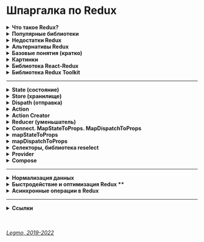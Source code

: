 <h1> Шпаргалка по Redux </h1>

[//]: # (Что такое Redux?)
<details><summary><b>Что такое Redux?</b></summary><p>

- Разработан в Facebook 2013
- Библиотека (а не фреймворк) для управления state. Реализует Flux-архитектуру.
- Её надо инсталлировать отдельно (не идёт в комплекте с React b т.д.)
- Позволяет создавать свой store и удобно работать с ним
- В частности, уменьшает связность - позволяет передавать данные не по цепочке props, а сразу в нужную компоненту


- **Ссылки**
  - [Хабр - Введение в Redux & React-redux](https://habr.com/ru/post/498860/)
  - [Изучаем Redux на примере создания мини-Redux](https://medium.com/devschacht/jakob-lind-learn-redux-by-coding-a-mini-redux-d1a58e830514)
  - [Создаем свой собственный Redux, часть 2: функция connect](https://medium.com/devschacht/jakob-lind-code-your-own-redux-part-2-the-connect-function-d941dc247c58)
  - [Build Yourself a Redux (en)](https://zapier.com/engineering/how-to-build-redux/)

<br></p>
</details>

[//]: # (Популярные библиотеки)
<details><summary><b>Популярные библиотеки</b></summary><p>

- Есть несколько библиотек, которые хорошо дополняют Redux:
-
- `React-Redux` — см. ниже.
- `Immutable.js` — немутабельные структуры данных для JavaScript! Используйте их для хранения состояния, чтобы быть уверенным, что оно не меняется там, где не должно, а также чтобы сохранить функциональную чистоту редьюсеров
- `redux-thunk` — используется когда нужно, чтобы действия (actions) имели какой-либо побочный эффект в дополнение к обновлению состояния приложения. Например, вызов REST API, или установка маршрутов (routes), или даже вызов других действий.
- `reselect` — используется для создания составных, лениво исполняемых отображений. Например для конкретного компонента вам может потребоваться:
  1. вставить только определенную часть глобального состояния, а не полностью
  2. вставить дополнительные производные данные, например "итого" или "результаты валидации данных", не сохраняя все это в состоянии

<br></p>
</details>

[//]: # (Недостатки Redux)
<details><summary><b>Недостатки  Redux</b></summary><p>

- **Высокая «связность»**
  - «Связность» (coupling) — взаимная зависимость модулей между собой. Сколько изменений надо внести в модули при изменении другого модуля. Чем ниже этот показатель — тем лучше.
  - Нарушение принципа "Low coupling, high cohesion" (Низкая связность, высокая сцепленность)
  - Управление состоянием, которое должно быть цельным внутри компонента, оказывается размазанным по множеству файлов и сущностей.
  - Связи, которые должны оставаться внутри, выходят наружу.
  - состояние всех компонент хранится в одном месте (глоальный стор), сложно перенести модуль в другой проект, надо тянуть за собой структуру Redux. 
  - Альтернативы
    - реализовать упарвление состоянием через хуки React (useReducer() и т.д.)
    - концепции «изолированных модулей», 
    - «слои»
- **Много «кода ради кода»** (boilerplate кода)
  - Даже небольшое изменение функционала может потребовать относительно большие изменения в коде, 
  - так еще и код этот однотипный и не несущий никакой полезной для данной конкретной задачи нагрузки. 
  - Инструменты, направленные на решение этой проблемы, существуют — Redux Toolkit
  - Но многословность остаётся даже в связке с Redux Toolkit,
    -
  - **Необходимость выбирать дополнительный слой**
    - redux-thunk, redux-saga, redux-observable...
- **Порог вхождения выше** 
  - если человек уже умеет работать с функциональными / классовыми компонентами и понимает что такое методы жизненного цикла и «состояния компонента» — ему не так сложно обучиться управлением state на хуках. А понимание Flux-архитекутры (например Redux) требует некоторых усилий.
- 
- **Альтернативные точки зрения**
  - Шаблоны и архитектуры не имеют плюсов и минусов сами по себе.
    Плюсы и минусы у них есть только в сравнении с другой архитектурой / шаблоном.
  - Redux - просто библиотека. Важно её корректно использовать.
  - Redux уменьшает количество шаблонного кода по сравнению со старым «шаблоном Flux»: http://redux.js.org/usage/reducing-boilerplate 
  - Люди используют Redux, потому что хотят, чтобы поток данных через их JS-код был согласованным, предсказуемым и понятным по сравнению со кастомными JS-скриптами, которые не соответствуют какой-либо общей общей архитектуре или шаблонам программирования. Если вам не нужны эти преимущества, возможно, вам лучше написать кастомный JS.
- 
- **Ещё**
  - Редакс не умеет идиоматически описывать события — когда у вас что-то произошло, и вам просто надо сайдэффекты. В терминах редакса это всегда превращается в монстров, когда пишут в стейт какие-нибудь пустые объекты (для change detection), и запускают рендер компонентов, когда он по факту не нужен (редакс не умеет просто сообщить в реакт о факте изменения стейта, это обязательно сопровождается рендером).
  - Из-за этого всего неаккуратная попытка создания в редаксе сайдэффектов на какие-нибудь частые события (scroll, мыша) может очень легко отожрать весь процессор и привести к тормозам на ровном месте. При этом весь код будет написан "по заветам" официальной документации. 
  - 
  - принципиально нет человеческого способа доставить обновление стейта в компонент реакта без рендера. Способ придумать можно, но будет несколько… нечеловечески. 
  - 
  - в компоненте есть ref на какой-то внутренний элемент, и надо с этим элементом что-то делать при некоторых изменениях редуксового стора, но без перерендера самого компонента?
  - 
  - У меня у самого есть вопросы к реализации вычислимых полей через селекторы, равно как и использование чистых функций в языке без даже намека на ссылочную прозрачность. Но конкретно для вашего примера сразу несколько вариантов приходит в голову
    - Просто импортировать стор в компонент вручную и вручную привязаться к стору через subscribe внутри компонента, один раз при создании компонента.
    - Написать свою обертку вокруг useSelector, которая будет принимать на вход селектор и колбек, который нужно дернуть при изменении результата селектора. Внутри обертки дергаем useSelector со вторым параметром (prev, next) => {if(prev !== next) {setTimeout(()=>callback(next))};return true}
    - Тупо мутировать стейт, но тогда не понятно как передавать информацию об изменении, и почему просто не использовать отдельный синглтон
    - 
    - Первые два способа может и не совсем стандартные, но вроде должны работать.
- 
- **Ссылки**
  - [Хабр - За что я не люблю Redux (2021)](https://habr.com/ru/post/563634/)
  - [Оф. документация - Reducing Boilerplate](https://redux.js.org/usage/reducing-boilerplate)
  - [Medium - Прощай, Redux (2018)](https://medium.com/devschacht/jack-scott-goodbye-redux-4f11cc3c6af5)

<br></p>
</details>

[//]: # (Альтернативы Redux)
<details ><summary><b>Альтернативы Redux</b></summary><p>

  - Хуки, в частности: useState, useReducer, useContext, пользовательские хуки. Ну и ContexAPI
  - [MobX](https://medium.com/@fabledva/%D0%BF%D0%B5%D1%80%D0%B5%D0%B2%D0%BE%D0%B4-%D0%B4%D0%BE%D0%BA%D1%83%D0%BC%D0%B5%D0%BD%D1%82%D0%B0%D1%86%D0%B8%D0%B8-%D0%BF%D0%BE-mobx-js-%D1%87%D0%B0%D1%81%D1%82%D1%8C-%D0%BF%D0%B5%D1%80%D0%B2%D0%B0%D1%8F-8c2481fd3505)
  - [React Query](https://my-js.org/docs/guide/react-query/) - библиотека для получения, кеширования, синхронизации и обновления состояния React-приложениях, хранящегося на сервере
  - SWR — альтернатива React Query
  - [Recoil](https://reactdev.ru/libs/recoil/) — новая библиотека для управления состоянием от Facebook
  - Overmind

<br></p>
</details>

[//]: # (Базовые понятия кратко)
<details><summary><b>Базовые понятия (кратко)</b></summary><p>

- `Store` (хранилище) — объект, содержит объект `state` и методы для работы с ним.
  - `State` (состояние) — объект хранящий актуальное состояние системы.
  - Методы = как его менять, как получить актуальное состояние хранилища (`getstate`), как подписаться на изменения (`subscriber`)... Их может быть много.
- `Dispatch` (отправка) — один из методов `store`. Объединяет все методы для правки `state`.
  - Хотим произвести любые изменения в `state` - вызываем метод `dispatch`
- `Actions` — объекты которые мы из UI (React) передаем в метод `dispatch()`.
  - Единственный способ внесения правок в `state` — вызывать `dispatch`, внутри которого некий `action`
- `Type` и `Payload` — параметры объекта `action`
  - `type` — строка, имя метода который будет менять `state`. По нему Redux понимает — что именно мы хотим сделать с `state`
  - `payload` — данные, которые нужны для изменений `state`.  Их может и не быть — например просто поменяли состояние системы на "Жду данных с сервера".
- `ActionCreators()` — функции, создают объект `Action`. Принимают данные-payload нужные для правки `state`, и возвращают объект `action` (с нужным type и payload).
  - Передавать `action` напрямую в `dispatch()` — плохой тон, код грязный и можно ошибиться.  `ActionCreators()`
  - Мы диспатчим не `ActionCreator` - диспатчится его вызов. Т.е. запустится функция `dispatch()`, выполнит `ActionCreator`, и уже потом выполнится  `dispatch()` с переданными в него результатами работы  `ActionCreator`  (т.е. с переданным объектом  `Action`)
- `Reducers()` — функции внутри `dispatch()`. Отвечают за правку опр. части `state`.  Принимают `action` и `state`, возвращают новый `state`
  - Принимают все `actions` входящие в `dispatch()`, и какой-то отдельный кусок `state` (например, отвечает за отдельную страницу).
  - Внутри стоит конструкция switch...case. Если `type` объекта `action` описан в этом switch - применяются изменения. Иначе - просто игнорируются
  - Нужны чтоб упростить работу со `state` — проще работать с каким-то небольшим объектом (например, описывающим состояние отдельной страницы). Для этого большой `state` дробят на части при помощи `reducers()`
  - Внутри `reducer` — набор методов для изменения данной части `state`.
  - `Reducer'у`  делегировано преобразование веток `state`. Та самая "простынь" с кучей `switch`/`case`. Туда же пихают `actionCreator`.
- 
- `Thunk()` — функция, делает какой-то асинхронный код и умеет  `dispatch(actions)` . Нужна для асинхронных запросов.
  - Вызывается из UI (React), как обычный `dispatch()`
  - Внутри себя выполняет асинхронный код и диспатчит обычные  `actions` .
  - React Thunk — отдельная библиотека, уже включена в Redux Toolkit. Добавляется в Redux и позволяет использовать асинхронный код внутри `dispatch()`.
  - В программировании `thunk` — это подпрограмма, используемая для ввода вычисления в другую подпрограмму. В основном используются для задержки вычисления до тех пор, пока не потребуется его результат, или для вставки операций в начале или конце другой подпрограммы.
  - Термин `thunk` возник как причудливая форма глагола _думать_ (разговорная форма прошедшего времени think.). Это относится к первоначальному использованию thunks в компиляторах ALGOL 60, что требовало специального анализа (размышления), чтобы определить, какой тип подпрограммы генерировать.
  - [Hexlet - Асинхронные запросы (Thunk). React: Redux Toolkit](https://ru.hexlet.io/courses/js-redux-toolkit/lessons/async-thunks/theory_unit)
- `ThunkCreator()` — функция-обёртка `thunk()`. Нужна чтоб передать в `thunk()` данные-payload для правки `state` .
  - `Thunk` берёт данные из замыкания, образуемого `ThunkCreator()`. https://youtu.be/eWdnjfRu9Io?t=1087
  - Как и с  `ActionCreator`, мы диспатчим не `ThunkCreator` - диспатчится его вызов. Т.е. запустится функция `dispatch()`, выполнит `ThunkCreator`, и уже потом выполнится  `dispatch()` с переданными в него результатами работы  `ThunkCreator`  (т.е. с переданным `Thunk` который через замыкание получил нужные данные)
- `Saga()` — альтернатива `thunk`. Тоже библиотека. Сложнее, более продвинутая
  - https://habr.com/ru/post/351168/
  - Redux-saga — библиотека. Нацеленная делать сайд-эффекты проще и лучше путем работы с сагами.
  - Саги — дизайн паттерн проектирования. Пришел из мира распределенных транзакций, где сага управляет процессами, которые необходимо выполнять транзакционным способом, сохраняя состояние выполнения и компенсируя неудачные процессы. 
  - Узнать больше
    - [Кузебюрдин (IT-Kamasutra) про Саги](https://youtu.be/EDCPrF8sXGA?t=526)
    - посмотреть [Применения паттерна Сага](https://www.youtube.com/watch?v=xDuwrtwYHu8) от Caitie McCaffrey,
    - [статья](http://citeseerx.ist.psu.edu/viewdoc/download?doi=10.1.1.93.7258&rep=rep1&type=pdf), которая первая описывает саги в отношении распределенных систем (если вы амбициозны)
  - Альтернативы redux-saga. Две самых популярных:
    - [redux-observable](https://github.com/redux-observable/redux-observable) (базируется на [RxJS](https://github.com/ReactiveX/rxjs))
    - [redux-logic](https://github.com/jeffbski/redux-logic) (базируется на RxJS наблюдателях, но даёт свободу писать логику в [других стилях](https://github.com/jeffbski/redux-logic#tldr)).
- `Middleware()` — функция-обёртка `dispatch()`. Нужна чтоб выполнить асинхронный код между отправкой из UI
  и `dispatch()`
  - В `store` приходит что-то (`action` или `thunk`). Это что-то не сразу попадает в `store`, а вначале обрабатывает
    функцией-обёрткой вокруг `Dispatch` — `Middleware`. Если это `Action` - `Middlewear` сразу пропустит его в `store`.
    Но, если это `thunk` — `middlewear` вначале выполнит его, дождётся ответа (если код был асинхронный), получит ответ
    и снова проверит — пришёл `action`, или ещё одни `thunk` (так тоже бывает). И так пока не придёт `action`.
  - Зачем это? Проблема в том, что `store` умеет работать только с `actions` (объектами). Если в него попадёт `thunk` (
    функция, да ещё с асинхронными методами) — он ничего сделать не сможет. Поэтому, надо всю эту асинхронную логику
    где-то выполнить — между отправкой из UI и приходом в метод `store`. Для этого и сделали обёртку вокруг `store`.
  - Выполнять асинхронные запросы внутри `reducer` нельзя потому что
    - `reducer` должен быть чистой функцией
    - `reducer` должен отдавать новый `state` мгновенно, т.е. никаких ожиданий завершения асинхронного запроса
  - Redux предоставляет нам такую штуку как middleware, которая стоит между диспатчом экшена и редюсером.
  - Существует две самые популярные middleware библиотеки для асинхронных экшенов в Redux, это — Redux Thunk и Redux
    Saga..
  - Middleware компонуемы — несколько мидлваров можно объединить вместе, где каждый мидлвар не должен знать, что происходит до или после него в цепочке.
  - [Подробнее](https://rajdee.gitbooks.io/redux-in-russian/content/docs/api/applyMiddleware.html)
- `Selectors`, библиотека Reselect
- 
- **Итого**
  - `state` — объект хранящий актуальное состояние
  - `store` — объект-хранилище всего что связано с состоянием
  - `subscriber` — метод для подписки на изменения в стэйте
  - `dispatch` — метод, для изменения стэйта. Все манипуляции со стэйтом делаем через dispatch
  - `action`  — объект, который мы снаружи отправляем в метод dispatch. Содержит тип (какое изменение произвести) и, если  надо, данные
  - `reducer` — функция, которая получает отдельный кусок стэйта и action. Если нужно - применяет этот экшен к стейту и
    возвращает обновлённый кусок стэйта (потом из кусков собирается новый стэйт)

<br></p>
</details>

[//]: # (Картинки)
<details><summary><b>Картинки</b></summary><p>

<img src="/Assets/Img/architecture-redux-1.jpg" title="Схема 1" alt="Схема 1" />

<br></p>
</details>

[//]: # (Библиотека React-Redux)
<details><summary><b>Библиотека React-Redux</b></summary><p>

  - Отдельная библиотека, выступает как прослойка между React и Redux.
  - Позволяет работать с Redux не заморачиваясь кучей сложностей.
  - Инкапсулирует часть вещей, прячет от нас всякие детали связанные с контекстом, store, dispatch, subscribe...
  - Обладает очень простым интерфейсом.
  - 
  - Самое интересное:
    - `<Provider store>` — можно создать обёртку для React-приложения и делать состояние Redux доступным для всех компонентов-контейнеров в его иерархии.
    - `connect([mapStateToProps], [mapDispatchToProps], [mergeProps], [options])` — позволяет создавать компоненты высшего порядка. Это нужно для создания компонентов-контейнеров на основе базовых компонентов React.

  - **Ссылки**
    - [Оф. документация React-redux (en)](https://react-redux.js.org/)
    - [Оф. документация React - State и жизненный цикл](https://ru.reactjs.org/docs/state-and-lifecycle.html)
    - [Redux и Thunk вместе с React. Руководство для чайников.](https://tuhub.ru/posts/redux-i-thunk-vmeste-react-rukovodstvo-dlya-chajnikov)

<br></p>
</details>

[//]: # (Библиотека Redux Toolkit)
<details><summary><b>Библиотека Redux Toolkit</b></summary><p>

- Библиотека от разработчиков Redux.
- Релиз — 2019.
- Аналог «Create React App» для React — можно работать и без неё, но с ней намного удобнее. До релиза библиотека называлась «redux-starter-kit»<br>

- Зачем:
  - помогает быстро начать использовать Redux;
  - упрощает работу с типичными задачами и кодом Redux;
  - позволяет использовать лучшие практики Redux по умолчанию;
  - предлагает решения, которые уменьшают недоверие к бойлерплейтам.

- Наиболее значимые функции:
  - `configureStore` — функция, предназначенная упростить процесс создания и настройки хранилища (`store`);
    - Автоматически добавляет `redux-thunk` в store 
    - Расширение `Redux DevTools` уже включено
  - `createSlice` — объединяет в себе функционал createAction и createReducer;
    - теперь написание логики Redux сводится к конфигурации. Дайте ему имя, initialState и логику ваших редьюсеров, и Redux Toolkit уже предоставит вам:
      - автоматически генерирует action creators & action types.
      - кажется, заменяет константы
      - Эти редукторы передаются в createReducer()который обеспечивает неизменную логику для обновления состояния.
  - `createReducer` — функция, помогающая лаконично и понятно описать и создать редьюсер;
    - заменяет `switch...case` ?
  - `createAction` — возвращает функцию создателя действия для заданной строки типа действия;
    - возвращает action creator, которого можно экспортировать, а затем диспатчить 
    - Когда вы вызываете action creator с аргументами, он автоматически становится объектом action.payload .
    - Строка, которую вы передаете в createAction, становится типом действия, которое вы затем можете использовать в своем редюсере. 
  - `createAsyncThunk` — похоже на createAction, но для случая отправки асинхронных действий
    - возвращает thunk action creator
    - Первый параметр — это тип действия Redux, но в этом случае строка не генерирует никаких функций редуктора автоматически, поскольку не знает деталей вашей реализации.
    - Второй параметр — это обратный вызов, в котором вы реализуете асинхронное поведение (например, выполнение вызовов ajax) и должны возвращать promise.
  - `createSelector` — функция из библиотеки Reselect, переэкспортированная для простоты использования.
  - `createEntityAdapter` — нормализовать объекты данных
    - создает удобную структуру для каждой коллекции. Очень похоже на то, что предоставляет библиотека normalizr
    - Предоставляет множество функций CRUD для обновления вашей коллекции в ваших редьюсерах.
    - Содержит функцию getSelectors() , которая предоставляет набор очень полезных селекторов (selectIds, selectEntities, selectAll, selectTotal, selectById), которые вы можете экспортировать.

- **Ссылки**
  - [Оф. документация React-redux (en)](https://redux-toolkit.js.org/)
  - [Оф. документация React-redux (ru)](https://rajdee.gitbook.io/redux-toolkit-in-russian/soderzhanie/quick-start)
  - [Habr - Redux Toolkit как средство эффективной Redux-разработки](https://habr.com/ru/company/inobitec/blog/481288/)
  - [Medium - Reduce boilerplate with Redux Toolkit](https://medium.com/strands-tech-corner/reduce-boilerplate-with-redux-toolkit-d56047455d63)

<br></p>
</details>

---

[//]: # (State)
<details><summary><b>State (состояние)</b></summary><p>

[//]: # (Общее)
- <details><summary><b>Общее</b></summary><p>

  - Специальный js-объект <внутри компонента>. Хранит данные, которые могут изменятся с течением времени.
  - Это инструмент, позволяющий обновлять пользовательский интерфейс, основываясь на событиях.
  - Задачи компоненты - отрисовывать какие-то данные. Эти данные всегда называются state (состояние приложения).
  - Узнать состояние компонента можно с помощью конструкции this.state.
  - Изменить состояние можно с помощью this.setState(), если передадим этой функции объект, представляющий новое состояние.

  <br></p>
  </details>

[//]: # (State-managment — управление данными)
- <details><summary><b>State-management — управление данными</b></summary><p>

  - Задумывая архитектуру нового приложения, первым делом всегда думать - как я собираюсь организовать state-managment (управление данными)?
  - Чаще всего выбор зависит от того, в чём больше опыта.
  - State (Business Logic Layer) важнее чем UI.
  - Какие есть подходы к state-management?
    - local state of class component - локальный state классовых компонент. Используется не всегда. Для простых, небольших задач, маленьких проектов.
    - Redux (одна из реализаций FLUX) - функциональное программирование
    - MobX - ООП
    - и ещё много других

  <br></p>
  </details>

[//]: # (Не изменяйте state напрямую)
- <details><summary><b>Не изменяйте state напрямую</b></summary><p>

  - // Неправильно
  - `this.state.comment = 'Привет';`
  - 
  - Вместо этого используйте setState():
  - // Правильно
  - `this.setState({comment: 'Привет'});`
  -
  - Конструктор — это единственное место, где вы можете присвоить значение this.state напрямую.


  <br></p>
  </details>

[//]: # (Обновления state могут быть асинхронными)
- <details><summary><b>Обновления state могут быть асинхронными</b></summary><p>

  - React может сгруппировать несколько вызовов setState() в одно обновление для улучшения производительности.
  - Поскольку this.props и this.state могут обновляться асинхронно, вы не должны полагаться на их текущее значение для вычисления следующего состояния.
  - Например, следующий код может не обновить счётчик:

  - // Неправильно
  - ```js
      this.setState({
        counter: this.state.counter + this.props.increment,
      });
    ```

  - Правильно будет использовать второй вариант вызова setState(), который принимает функцию, а не объект. Эта функция получит предыдущее состояние в качестве первого аргумента и значения пропсов непосредственно во время обновления в качестве второго аргумента:

  - // Правильно
  - ```js
    this.setState((state, props) => ({
      counter: state.counter + props.increment
    }));
    ```

  <br></p>
  </details>

[//]: # (Однонаправленный поток данных)
- <details><summary><b>Однонаправленный поток данных</b></summary><p>

  - В иерархии компонентов, ни родительский, ни дочерние компоненты не знают, задано ли состояние другого компонента.
  - Также не важно, как был создан определённый компонент — с помощью функции или класса.
  - Состояние часто называют «локальным», «внутренним» или инкапсулированным. Оно доступно только для самого компонента и скрыто от других.
  -
  - Компонент может передать своё состояние вниз по дереву в виде пропсов дочерних компонентов:
  - `<h2>Сейчас {this.state.date.toLocaleTimeString()}.</h2>`
  - 
  - Своё состояние можно передать и другому пользовательскому компоненту:
  - `<FormattedDate date={this.state.date} />`
  - 
  - Компонент FormattedDate получает date через пропсы, но он не знает, откуда они взялись изначально — из состояния Clock, пропсов Clock или просто JavaScript-выражения:
  - ```js
      function FormattedDate(props) {
        return <h2>Сейчас {props.date.toLocaleTimeString()}.</h2>;
      }
    ```
  -
  - Этот процесс называется «нисходящим» («top-down») или «однонаправленным» («unidirectional») потоком данных. Состояние всегда принадлежит определённому компоненту, а любые производные этого состояния могут влиять только на компоненты, находящиеся «ниже» в дереве компонентов.
  - Если представить иерархию компонентов как водопад пропсов, то состояние каждого компонента похоже на дополнительный источник, который сливается с водопадом в произвольной точке, но также течёт вниз.

  <br></p>
  </details>

[//]: # (Ссылки)
- <details><summary><b>Ссылки</b></summary><p>

  - https://ru.reactjs.org/docs/state-and-lifecycle.html
  
  <br></p>
  </details>

<br></p>
</details>

[//]: # (Store)
<details><summary><b>Store (хранилище)</b></summary> 

  - ООП-объект, который управляет state (объект хранящий состояние приложения)
  - Там лежит:
    - сам state
    - методы для работы с ним
  - Создаётся при помощи метода(?) createStore(reducers)

<br></p>
</details>

[//]: # (Dispath)
<details><summary><b>Dispath (отправка)</b></summary><p> 

  - англ. "отправка"
  - Метод объекта store, который предназначен для вызова всех методов, изменяющих store
  - Т.е. вместо того чтобы прокидывать кучу разных методов, мы отдаём один единственный - disptach.
  - В него передаём объект action, у которого указан type и есть нужные данные. Dispatch, на основе этого type и данных, вносит правки в store (прежде всего - в state)
  - Метод объекта store, через который вызываем все другие методы объекта Store (что изменить state, т.е. состояние приложения)
  - Мы вводим в наш объект store один единственный метод, через который будем вызывать все другие методы объекта.
  - Он принимает некий объект action. Выглядит так: dispath(action).
  - У action обязательно должно быть текстовое свойство type='' - в нём передаётся название требуемого действия (т.е. метода).
  - Эти текстовые названия всегда пишутся заглавными.
  - State всегда меняется через dispath(action)
  -
  - **Ссылки**
    - [IT-Kamasutra — 38. Dispatch и action](https://youtu.be/AyCBG4LcUSA?t=141)

<br></p>
</details>

[//]: # (Action)
<details><summary><b>Action</b></summary><p> 

  - Объект, который через метод dispath передаётся в наш объект store, и там производит некие действия с данными (state)
  - У action есть как минимум одно свойство, `type`.
  - По `type` `dispath` определяет, какие именно действия надо произвести со state (какую ветку действий выбрать)
  -
  - Вопрос: Если в компоненте один коллбэк вызывает последовательно несколько actions один за другим - они выполнятся в том же порядке?
  - Ответ: «да». Redux store не возьмёт в работу второй action, пока не выполнится первый. Иначе бы Redux не мог нормально управлять state.

<br></p>
</details>

[//]: # (Action Creator)
<details><summary><b>Action Creator</b></summary><p> 

  - Вспомогательная функция, которая создаёт нужный объект-action. 
  - Функции, которые возвращают объект action. То, что передаётся в mapDispatchToProps
  - В компоненте хотим вызвать dispatch с каким-то экшеном, чтоб изменить стэйт. Для этого заранее создали в редьюсере экшен-криэйтор для данного экшена. Этот экшен-криэйтор импортировали в компоненту. В компонененте вызвали dispatch(экшен_криэйтор(payload)). 
  - Зачем надо? Сложно сказать. По идее. у action может быть сложная структура объекта. Чтоб каждый раз её заново не писать - сделали такую штуку.
  - Содержит action - type и список данных, которые может получать.
  - Пример:
    - ```js
        export const updateTaskStatus = (status, id) => ({
          type: UPDATE_TASK_STATUS,
          newStatus: status,
          taskId: id,
        });
      ```
<br></p>
</details>

[//]: # (Reducer)
<details><summary><b>Reducer (уменьшатель)</b></summary><p>

  - Чистая функция, принимает state и action. Та самая простынь, где много switch
  - Применяет action к этому state (если нужно) и возвращает новый state (если не изменился - тот же).
  - Позволяет разделить метод dispath на отдельные куски, чтоб с ним было удобнее работать.
  - Обычно каждый reducer отвечает за какую-то ветку state - например этот работает с одной страницей, а тот с другой; или один работает с цитатами, а другой с пользователями. 
  - Reducers - это отдельные функции, а не методы объекта store. Они лежат отдельно от store. Поэтому store (и его метод dispatch) не в курсе, какой action какому reducer нужен - мы отправляем любой входящий action всем имеющимся reducers. Для работы reducer ему кроме action нужен ещё и state. Но, мы не отправляем весь state целиком каждому reducer - нет, каждому мы отправляем только ту ветку, с которой он работает. 
  - Reducer - только преобразователь. Он не вызывает subscriber и другие callbacks. 
  - Если тип action неизвестен - выдаём изначальный state
  - ```js
      const task_tables_reducer = (state = initialState, action) => {
        switch (action.type) {
          case IS_PAGINATION: {
            return {...state};
          }
          default:
            return state;
        }
      }
    ```  
  - Смотри также в разделе «[React — Компоненты. Компоненты = чистые функции](React.md)»

<br></p>
</details>

[//]: # (Connect, mapStateToProps, mapDispatchToProps)
<details><summary><b>Connect. MapStateToProps. MapDispatchToProps</b></summary><p>

[//]: # (Общее)
- <details><summary><b>Общее</b></summary><p>

  - API-функция предоставляемая пакетом react-redux.
  - Позволяет создавать контейнерные компоненты
  - Пробрасывает в презентационную компоненту данные из store, в виде props. Благодаря mapStateToProps
  - Подписывает презентационную компоненту на все изменения state, которые мы объявили в mapStateToProps
  - Позволяет контейнерной компоненте изменять store, благодаря mapDispatchToProps
  - Connect автоматически делает подключенные компоненты «чистыми», то есть они будут повторно рендериться только при изменении их props — тоесть, когда изменяется их срез состояния Redux. Это предотвращает ненужный ре-рендер и ускоряет работу приложения.
  - Connect() используется для создания компонентов-контейнеров, которые подключены к хранилищу Redux. Хранилище, к которому осуществляется подключение, получают от самого верхнего предка компонента с использованием механизма контекста React.
  - Если вам, в React-компоненте, нужно получать данные из хранилища, или требуется диспетчеризовать действия, или нужно делать и то и другое, вы можете преобразовать обычный компонент в компонент-контейнер, обернув его в компонент высшего порядка, возвращаемый функцией connect() из react-redux.
  - Вы можете создать компонент-контейнер самостоятельно и вручную подписать компонент на хранилище Redux, используя команду store.subscribe(). Однако использование функции connect() означает применение некоторых улучшений и оптимизаций производительности, которые, вы, возможно, не сможете задействовать при использовании других механизмов.
  - Функция connect(), кроме того, даёт разработчику дополнительную гибкость, позволяя настраивать компоненты-контейнеры на получение динамических свойств, основываясь на свойствах, первоначально им переданных. Это оказывается очень кстати для получения выборок из состояния, основываясь на свойствах, или для привязки генераторов действий к конкретной переменной из свойств.
  - Если ваше React-приложение использует несколько хранилищ Redux, то connect() позволяет легко указывать конкретное хранилище, к которому должен быть подключён компонент-контейнер.
  - Прежде чем преобразовывать обычный компонент React в компонент-контейнер с использованием connect(), нужно создать хранилище Redux, к которому будет подключён этот компонент.
  - Функция connect(), предоставляемая пакетом react-redux, может принимать до четырёх аргументов, каждый из которых является необязательным. После вызова функции connect() возвращается компонент высшего порядка, который можно использовать для оборачивания любого компонента React.
  -
  - ```js
      connect([mapStateToProps], [mapDispatchToProps], [mergeProps], [options]) 
    ```

  <br></p>
  </details>

[//]: # (Connect)
- <details><summary><b>Connect</b></summary><p>

  - `connect([mapStateToProps], [mapDispatchToProps], [mergeProps], [options])`
  - `connect()`— это API React-Redux. используется для создания компонентов-контейнеров, которые подключены к хранилищу Redux.
  - Если вам, в React-компоненте, нужно получать данные из хранилища, или требуется диспетчеризовать действия, или нужно делать и то и другое, вы можете преобразовать обычный компонент в компонент-контейнер, обернув его в компонент высшего порядка, возвращаемый функцией connect() из react-redux.
  - Если ваше React-приложение использует несколько хранилищ Redux, то connect() позволяет легко указывать конкретное хранилище, к которому должен быть подключён компонент-контейнер.

  - **Ссылки**
    - [Habr - Использование функции connect() из пакета react-redux](https://habr.com/ru/company/ruvds/blog/423157/)

  <br></p>
  </details>

[//]: # (mergeProps)
- <details><summary><b>mergeProps</b></summary><p>

  - Если функции connect() передаётся аргумент mergeProps, то он представляет собой функцию, которая принимает следующие три параметра:
    - stateProps — объект свойств, возвращённый из вызова mapStateToProps().
    - dispatchProps — объект свойств с генераторами действий из mapDispatchToProps().
    - ownProps — исходные свойства, полученные компонентом.
  - Эта функция возвращает простой объект со свойствами, который будет передан заключённому в обёртку компоненту. Это полезно для осуществления условного маппинга части состояния хранилища Redux или генераторов действий на основе свойств.
  - Если connect() не передают эту функцию, то используется её стандартная реализация:
  - 
  - ```js  
      const mergeProps = (stateProps, dispatchProps, ownProps) => {
        return Object.assign({}, ownProps, stateProps, dispatchProps)
      }
    ```

  <br></p>
  </details>

[//]: # (options)
- <details><summary><b>options</b></summary><p>

  - Объект с параметрами. Необязательный объект, передаваемый функции connect() в качестве четвёртого аргумента.
  - Содержит параметры, предназначенные для изменения поведения этой функции. Так, connect() представляет собой специальную реализации функции connectAdvanced(), она принимает большинство параметров, доступных connectAdvanced(), а также некоторые дополнительные параметры.
  - [Страница документации](https://react-redux.js.org/api/connect) - какие параметры можно использовать с connect(), и как они модифицируют поведение этой функции.

  <br></p>
  </details>

[//]: # (Ссылки)
- <details><summary><b>Ссылки</b></summary><p>
  
  - [Использование функции connect() из пакета react-redux](https://habr.com/ru/company/ruvds/blog/423157/)
  - [Оф. документация React-redux (en)](https://react-redux.js.org/)
  - [Создаем свой собственный Redux, часть 2: функция connect](https://medium.com/devschacht/jakob-lind-code-your-own-redux-part-2-the-connect-function-d941dc247c58)
  
  <br></p>
  </details>

<br></p>
</details>

[//]: # (mapStateToProps)
<details><summary><b>mapStateToProps</b></summary><p>

[//]: # (Общее)
- <details><summary><b>Общее</b></summary><p>

  - Функция, возвращает либо обычный объект, либо другую функцию.
  - 
  - Передача mapStateToProps в качестве аргумента для функции connect() приводит к подписке компонента-контейнера на обновления Redux Store. mapStateToProps будет вызываться каждый раз, когда состояние Store изменяется. Если слежение за обновлениями состояния не нужно - передайте connect() в качестве значения этого аргумента undefined или null.

  
  <br></p>
  </details>

[//]: # (Параметры)
- <details><summary><b>Параметры</b></summary><p>

  [//]: # (todo: разбираться со вторым примером)
  - mapStateToProps() объявляется с двумя параметрами, второй из которых является необязательным:
    - Первый параметр представляет собой текущее состояние хранилища Redux.
    - Второй параметр (ownProps), если его передают, представляет собой объект свойств, переданных компоненту
  - 
  - ```javascript
        const mapStateToProps = (state, ownProps) => ({
        coin: coinSelector(state, ownProps),
        isLoading: isCoinsLoadingSelector(state),
      });
    ```

  <br></p>
  </details>

[//]: # (Параметр ownProps)
- <details><summary><b>Параметр ownProps</b></summary><p>

  - Это свойства компонента.
  - Функции `mapStateToProps` и `mapDispatchToProps`, переданные `connect()`, могут быть объявлены со вторым параметром `ownProps`, представляющим собой свойства компонента.
  - 
  - Но! Если число обязательных параметров объявленной функции `mapStateToProps` меньше, чем 2, тогда `ownProps` передаваться не будет. 
  - Если же функция объявлена с отсутствием обязательных параметров или, как минимум, с 2 параметрами, `ownProps` будет передаваться.

  <br></p>
  </details>

[//]: # (Что возвращает mapStateToProps)
- <details><summary><b>Что возвращает mapStateToProps</b></summary><p>

  - Если из mapStateToProps будет возвращён обычный объект, то возвращённый объект stateProps объединяется со свойствами компонента.
  - 
  - Если же mapStateToProps возвращает функцию, то эта функция используется как mapStateToProps для каждого экземпляра компонента. 
  - Это может пригодиться для улучшения производительности рендеринга и для мемоизации.

  <br></p>
  </details>

[//]: # (Ссылки)
- <details><summary><b>Ссылки</b></summary><p>

  - [Использование функции connect() из пакета react-redux](https://habr.com/ru/company/ruvds/blog/423157/)
  
  <br></p>
  </details>

<br></p>
</details>

[//]: # (mapDispatchToProps)
<details><summary><b>mapDispatchToProps</b></summary><p>

  - Объект, содержащий набор actionCreators.<br>
  - Может быть либо объектом, либо функцией, которая возвращает обычный объект или другую функцию.
  - Используется в connect
  - Позволяет контейнерной компоненте диспатчить изменения в store
  - 
  - Если в качестве аргумента mapDispatchToProps используется объект, то каждая функция в объекте будет воспринята в качестве генератора действий Redux и обёрнута в вызов метода хранилища dispatch(), что позволит вызывать его напрямую. Получившийся в результате объект с генераторами действий, dispatchProps, будет объединён со свойствами компонента.
  - 
  - При использовании в качестве аргумента mapDispatchToProps функции программист должен самостоятельно позаботиться о возврате объекта dispatchProps, который осуществляет привязку генераторов действий с использованием метода хранилища dispatch(). Эта функция принимает, в качестве первого параметра, метод хранилища dispatch(). Как и в случае с mapStateToProps, функция также может принимать необязательный второй параметр ownProps, который описывает маппинг с исходными свойствами, переданными компоненту.
  - 
  - Если эта функция возвращает другую функцию, то возвращённая функция используется в роли mapDispatchToProps, что может быть полезным для целей повышения производительности рендеринга и мемоизации.

  - **Ссылки**
    - [Использование функции connect() из пакета react-redux](https://habr.com/ru/company/ruvds/blog/423157/)

<br></p>
</details>

[//]: # (Селекторы, библиотека reselect)
<details ><summary><b>Селекторы, библиотека reselect</b></summary><p>

[//]: # (Селектор)
- <details><summary><b>Селектор</b></summary><p>

  - Функция, принимает весь стэйт целиком, достаёт и обрабатывает какие-то данные и передаёт их в `mapStateToPros` (и дальше в UI).
  - 
  - Отдельный архитектурный слой, занимается получением, комбинированием и преобразованием данных. Например, данные из этого куска стэйта надо как-то обработать, объединить с данными из другого куска стэйта, отфильтровать, убрать дубли и только потом передать в React.
  - 
  - Зачем нужны - чтобы разделить структуру данных в стэйте (BLL) и React (UI). Если мы поменяем структуру данных в стэйте, например переименуем какой-то объект, разделим его на несколько и т.д.- хорошо бы иметь одно место, где можно внести изменения. Иначе придётся прыгать по всем `mapStateToPros` приложения и менять структуру вручную.
  - 
  - `mapStateToPros` - предоставляется библиотекой React-Redux.


  <br></p>
  </details>

[//]: # (Проблемы селекторов)
- <details><summary><b>Проблемы селекторов</b></summary><p>

  - В Redux нельзя подписаться на изменение конкретного кусочка данных. Изначально, можно лишь узнать о том, что "где-то что-то изменилось".<br>
  - Т.к.  'mapStateToProps' вызывается в каждом компоненте при каждом изменении стэйта — каждый селектор тоже будет вызываться при каждом изменении стэйта. Даже если меняется совсем другая ветка. А если селектор плюс ко всему делает `.map()`, `.filter()`, `.reduce()` и т.д. — он ещё и создаёт новый объект (даже если данные в него пришли те же) => будет ненужный ре-рендер страницы. <br>
  - Основные проблемы:
    - Могут вызывать ненужные ре-рендеры страниц при каждом изменении в глобальном стэйте.
    - Могут иметь сложную логику вычислений => будут создавать большую нагрузку, долго вычислять (вызываются при каждом изменении в глобальном стэйте).
    - Трудны в отладке - debugger поставленный в селекторе вызывается при каждом изменении в глобальном стэйте, а не тогда когда меняется что-то в части стэйта с которой работает данный селектор.

  <br></p>
  </details>

[//]: # (Библиотека Reselect)
- <details><summary><b>Библиотека Reselect</b></summary><p>

  - [GitHub - Reselect](https://github.com/reduxjs/reselect).
  - Библиотека для создания мемоизированных "селекторных" функций.
  - 
  - Мемоизация = сохранение результатов выполнения функций для предотвращения повторных вычислений.
  - Селектор по-прежнему вызывается каждый раз когда хоть что-то меняется в глобальном стэйте. Но результаты работы селектора сохранены, и при каждом новом вызове отдаётся этот - сохранённый результат.
  - При этом объявлены «зависимости» - от каких частей стэйта зависит данный селектор. Если эти части меняются - результат работы селектора вычисляется и запоминается заново.
  -
  - Другими словами:
    - мы возвращаем тот же массив, а не его копию - не будет ре-рендера
    - мы не запускаем вычисления внутри селектора - не будет тратиться время и вычислительная мощность
    - мы не запускаем вычисления внутри селектора - не попадаем в саму функцию, а значит debugger лишний рах не вызывается
  - 
  - Не используйте reselect там, где не происходит вычислений. 
  - Не надо лишний раз засорять память, reselect трудно ускорить, и кеширование тут не поможет.
  - Отдавая кеширование на откуп библиотеке, вы рискуете по неосторожности загадить память кешом. В браузере у вас один пользователь, да и страничка живет недолго, а на сервер приходит много пользователей, и процесс там живет долго.

  <br></p>
  </details>

[//]: # (Ссылки)
- <details><summary><b>Ссылки</b></summary><p>

  - [Habr — Готовим селекторы в Redux](https://habr.com/ru/post/564004/)
  - [Habr — Несколько способов оптимизировать React-Redux приложение](https://habr.com/ru/post/490526/)
  - [It-Kamasutra — React JS. Селекторы (reselect part 1)](https://youtu.be/qzxL8qdPMgU)
  - [It-Kamasutra — React JS. MapStateToProps (reselect часть 2)](https://youtu.be/_jyrQh0ZdTA)
  - [It-Kamasutra — React JS. MapStateToProps (reselect часть 3)](https://youtu.be/nDh92Vnf3_k)
  - [GitHub — Reselect](https://github.com/reduxjs/reselect)
  - [Reselect — библиотека селекторов для Redux](https://github.com/devSchacht/translations/blob/master/articles/reselect-selector-library-for-redux/readme.md)
  
  <br></p>
  </details>

<br></p>
</details>

[//]: # (Provider)
<details><summary><b>Provider</b></summary><p>

  - Специальный компонент из пактеа «React-Redux».
  - Позволяет передавать store всем потомкам - теперь у connect() есть доступ к store
  - Оборачивается вокруг корневой компоненты `<App>`. 

  - Компонент принимает свойство store. Предполагается, что оно представляет собой ссылку на хранилище Redux, которое планируется использовать в приложении. 
  - Свойство store передаётся, в соответствии с иерархией приложения, компонентам-контейнерам, с использованием механизма контекста React:

<br></p>
</details>

[//]: # (Compose)
<details><summary><b>Compose</b></summary><p>

  - Подход из функционального программирования
  - Реализацию этой функции предоставляет, в частности, Redux
  - Позволяет объединить n последовательных вызовов функций. 
  - Полезно в ситуации конвейера - мы передаём данные в функцию A, результат её работы передаётся в функцию B, результат работы B передаётся в C... и так далее
  - ```js
      compose(
        connect(mapStateToProps, mapDispatchToProps),
          withAuthRedirect
        )
      (component)
    ```
  -
  - Оборачивание идёт "снизу вверх" - вначале обернёт `withAuthRedirect()`, потом `connect(mapStateToProps, mapDispatchToProps)()`
  - 
  - **Ссылки**
    - [YouTube - IT Kamasutra 70](https://www.youtube.com/watch?v=tf4E6tw8ZVw)

<br></p>
</details>

---

[//]: # (Нормализация данных)
<details ><summary><b>Нормализация данных</b></summary><p>

[//]: # (Общее)
- <details><summary><b>Общее</b></summary><p>

  - `Нормализация` — процесс удаления избыточных данных.
  - Для приведения структуры БД к виду, обеспечивающему минимальную логическую избыточность.
  - Избыточность устраняется, как правило, за счёт декомпозиции отношений (таблиц), т.е. разбиения одной таблицы на несколько.
  -
  - Большинство приложений работают с данными, которые имеют вложенную структуру. <br>
  - Например, у постов в блоге есть автор и комментарии. У комментариев тоже есть авторы и могут быть лайки.
  - 
  - Работать с такой структурой напрямую тяжело по нескольким причинам:
    - Внутри неё дублируются данные, например, author. Из-за этого усложняется обновление
    - Логика редьюсеров становится тем сложнее, чем больше вложенность
  - 
  - Правильный подход при работе с Redux — воспринимать его как реляционную базу данных. <br>
  - Данные внутри хранилища должны быть нормализованы. <br>
  - При таком взгляде каждый слайс работающий с набором сущностей может восприниматься как отдельная таблица в базе данных.
  - 
  - `Реляционная база данных` — информация хранится в таблицах, связанных друг с другом опр. отношениями. 
    - Эти отношения позволяют извлекать и объединять данные из одной или нескольких таблиц с помощью одного запроса.

  <br></p>
  </details>

[//]: # (Основные пункты нормализации)
- <details><summary><b>Основные пункты нормализации</b></summary><p>

  - Упорядочивание данных в логические группы или наборы.
  - Нахождение связей между наборами данных (например «один-ко-многим» и «многие-ко-многим»).
  - Минимизация избыточности данных.

  <br></p>
  </details>

[//]: # (Преимущества нормализованной базы данных)
- <details><summary><b>Преимущества нормализованной базы данных</b></summary><p>

  - Можно производить сложные выборки данных относительно простыми SQL-запросами.
  - Целостность данных — позволяет надежно хранить данные.
  - Предотвращает появление «избыточности» хранимых данных. Данные всегда хранятся только в одном месте, что делает легким процесс вставки, обновления и удаления данных.
  - Масштабируемость – возможность системы справляться с будущим ростом. База должна работать быстро, когда число пользователей и объемы данных возрастают.

  <br></p>
  </details>

[//]: # (Основные принципы организации данных в хранилище)
- <details><summary><b>Основные принципы организации данных в хранилище</b></summary><p>

  - Каждая сущность хранится в своём редьюсере.
  - Коллекция сущностей одного типа хранится в виде объекта, где ключи — идентификаторы объектов, а значения — сами объекты.
  - Порядок данных в этом объекте задаётся отдельным массивом состоящим только из идентификаторов.
  - Данные ссылаются друг на друга только по идентификаторам.
  -
  - Каждая сущность хранится в своём собственном редьюсере. 
  - Объект entities хранит сами сущности, а ids - идентификаторы.

  <br></p>
  </details>

[//]: # (Преимущества)
- <details><summary><b>Преимущества</b></summary><p>

  - Данные не повторяются — достаточно поменять только одно место при их изменении
  - Редьюсеры не имеют вложенности
  - Данные в таком виде легко извлекать и модифицировать

  <br></p>
  </details>

[//]: # (В Redux рекомендуются)
- <details><summary><b>В Redux рекомендуются</b></summary><p>

    - использовать минимальное состояние хранилища
    - извлекать из него данные только по мере необходимости.
    - относиться к хранилищу как к базе данных
    - хранить данные в максимально нормлизованным, без вложений и….
    - хранить каждую сущность в объекте, хранящемся с идентификатором в качестве ключа. Используйте ID для ссылки на нее из
      других сущностей или списков.
      - То есть хранить, например списки хранить не как массив, а как объект с ключом идентификатором.
      - Это явно не удобно для использования в некоторых компонентах, но обеспечивает максимальную производительность.
    -
    - Для того, чтобы извлекать данные для компонентов у нас есть селекторы, которые как раз нормализуют данные.

    - Итого, используем селекторы + Reselect для мемоизации (чтоб не высчитывать данные каждый раз, а только если поменялись зависимости)

  <br></p>
  </details>

[//]: # (Почему в Redux рекомендуется использовать концепции реляционных баз данных и нормализацию?)
- <details><summary><b>Почему в Redux рекомендуется использовать концепции реляционных баз данных и нормализацию?</b></summary><p>

  - Когда часть данных дублируется в нескольких местах, становится сложнее убедиться, что она обновляется надлежащим образом.
  - Вложенные данные означают, что соответствующая логика редуктора должна быть более вложенной и, следовательно, более сложной. В частности, попытка обновить глубоко вложенное поле может очень быстро стать очень уродливой.
  - Поскольку для неизменяемых обновлений данных также требуется копирование и обновление всех предков в дереве состояний, а новые ссылки на объекты приведут к повторному отображению подключенных компонентов пользовательского интерфейса, обновление глубоко вложенного объекта данных может привести к повторному отображению совершенно не связанных компонентов пользовательского интерфейса, даже если данные, которые они отображают, не были скопированы.на самом деле изменилось.
  -
  - Из-за этого рекомендуемый подход к управлению реляционными или вложенными данными в хранилище Redux заключается в том, чтобы обрабатывать часть вашего хранилища, как если бы это была база данных, и сохранять эти данные в нормализованной форме.

  <br></p>
  </details>

[//]: # (Основные концепции нормализации данных)
- <details><summary><b>Основные концепции нормализации данных</b></summary><p>

  - Каждый тип данных получает свою собственную "таблицу" в состоянии.
  - Каждая "таблица данных" должна хранить отдельные элементы в объекте, с идентификаторами элементов в качестве ключей и самих элементов в качестве значений.
  - Любые ссылки на отдельные элементы должны выполняться путем сохранения идентификатора элемента.
  - Для указания порядка следует использовать массивы идентификаторов.

  <br></p>
  </details>

[//]: # (Преимущества)
- <details><summary><b>Преимущества</b></summary><p>

  - В целом эта структура состояний намного более плоская. 
  - По сравнению с исходным вложенным форматом это улучшение в нескольких отношениях:
  - 
    - Поскольку каждый элемент определен только в одном месте, нам не нужно пытаться вносить изменения в нескольких местах,
      если этот элемент обновляется.
    - Логика редуктора не должна иметь дело с глубокими уровнями вложенности, поэтому, вероятно, будет намного проще.
    - Логика для извлечения или обновления данного элемента теперь довольно проста и последовательна. Учитывая тип элемента и его идентификатор, мы можем напрямую найти его за пару простых шагов, без необходимости копаться в других объектах, чтобы найти его.
    - Поскольку каждый тип данных разделен, обновление, подобное изменению текста комментария, потребует только новых копий части дерева "комментарии > byId > комментарий". 
    - Обычно это будет означать меньшее количество частей пользовательского интерфейса, которые необходимо обновить, поскольку их данные изменились. В отличие от этого, обновление комментария в исходной вложенной форме потребовало бы обновления объекта комментария, родительского объекта post, массива всех объектов post и, вероятно, привело бы к повторному отображению всех компонентов Post и компонентов комментариев в пользовательском интерфейсе.
    - Обратите внимание, что нормализованная структура состояний обычно подразумевает, что подключено больше компонентов, и каждый компонент отвечает за поиск своих собственных данных, в отличие от нескольких подключенных компонентов, которые просматривают большие объемы данных и передают все эти данные вниз. Как оказалось, подключенные родительские компоненты просто передают идентификаторы элементов подключенным дочерним элементам - это хороший шаблон для оптимизации производительности пользовательского интерфейса в приложении React Redux, поэтому нормализация состояния играет ключевую
    роль в повышении производительности.

  <br></p>
  </details>

[//]: # (Упорядочивание нормализованных данных в state)
- <details><summary><b>Упорядочивание нормализованных данных в state</b></summary><p>

  - Типичное приложение, скорее всего, будет иметь смесь реляционных и нереляционных данных. Хотя не существует единого правила, точно определяющего, как должны быть организованы эти разные типы данных, одним из распространенных шаблонов является помещение реляционных "таблиц" под общий родительский ключ, такой как "entities".
  - Это может быть расширено несколькими способами. Например, приложение, которое выполняет большое редактирование объектов, может захотеть сохранить два набора "таблиц" в состоянии, один для "текущих" значений элементов и один для "незавершенных" значений элементов. Когда элемент редактируется, его значения могут быть скопированы в раздел "незавершенное производство", и любые действия, которые его обновляют, будут применены к копии "незавершенного производства", позволяя форме редактирования управляться этим набором данных, в то время как другая часть пользовательского интерфейсапо-прежнему ссылается на оригинальную версию. "Сброс" формы редактирования просто потребовал бы удаления элемента из раздела "незавершенное производство" и повторного копирования исходных данных из "текущего" в "незавершенное производство", в то время как "применение" изменений потребовало бы копирования значений из "незавершенного производства".переход от раздела "прогресс" к разделу "текущий".

  <br></p>
  </details>

[//]: # (Взаимосвязи и таблицы)
- <details><summary><b>Взаимосвязи и таблицы</b></summary><p>

  - Поскольку мы рассматриваем часть нашего хранилища Redux как "базу данных", многие принципы проектирования баз данных также применимы и здесь. Например, если у нас есть связь "многие ко многим", мы можем смоделировать ее, используя промежуточную таблицу, в которой хранятся идентификаторы соответствующих элементов (часто называемую "таблицей соединений" или "ассоциативной таблицей"). Для согласованности мы, вероятно, также хотели бы использовать тот же byIdallIdsподход и, который мы использовали для фактических таблиц элементов.
  - Такие операции, как "Поиск всех книг этого автора", могут быть легко выполнены с помощью одного цикла над таблицей соединений. Учитывая типичные объемы данных в клиентском приложении и скорость движков Javascript, этот вид операций, вероятно, будет иметь достаточно высокую производительность для большинства вариантов использования.

  <br></p>
  </details>

[//]: # (Нормализация вложенных данных)
- <details><summary><b>Нормализация вложенных данных</b></summary><p>

  - Поскольку API-интерфейсы часто отправляют обратно данные во вложенной форме, эти данные необходимо преобразовать в нормализованную форму, прежде чем их можно будет включить в дерево состояний. Для этой задачи обычно используется библиотека Normalizr. Вы можете определить типы схем и отношения, передать схему и данные ответа в Normalizr, и он выведет нормализованное преобразование ответа. Затем этот вывод можно включить в действие и использовать для обновления хранилища. Смотрите документацию Normalizr для получения более подробной информации о его использовании.

  <br></p>
  </details>

[//]: # (Ссылки)
- <details><summary><b>Ссылки</b></summary><p>

  - [Hexlet - Нормализация данных в Redux](https://ru.hexlet.io/courses/js-redux-toolkit/lessons/data-normalization/theory_unit)
  - [Нормализация данных в Redux flow, мемоизация и Reselect](https://xakplant.ru/2020/02/14/%D0%BD%D0%BE%D1%80%D0%BC%D0%B0%D0%BB%D0%B8%D0%B7%D0%B0%D1%86%D0%B8%D1%8F-%D0%B4%D0%B0%D0%BD%D0%BD%D1%8B%D1%85-%D0%B2-redux-flow-%D0%BC%D0%B5%D0%BC%D0%BE%D0%B8%D0%B7%D0%B0%D1%86%D0%B8%D1%8F-%D0%B8-res/)
  - [Dan Abramov - Redux: Normalizing the State Shape](https://egghead.io/lessons/javascript-redux-normalizing-the-state-shape#/guidelinesModal)
  - [GitHub - Normalizing State Shape (2018)](https://github.com/js-ru/redux-ru/blob/master/docs/recipes/reducers/NormalizingStateShape.md)
  - [Реляционные базы данных для чайников](https://ruseller.com/lessons.php?id=1664)
  - [Нормализация баз данных простыми словами](https://info-comp.ru/database-normalization)

  
  <br></p>
  </details>

<br></p>
</details>

[//]: # (Быстродействие и оптимизация Redux todo: пусто)
<details ><summary><b>Быстродействие и оптимизация Redux **</b></summary><p>

- **Ссылки**
  - [Habr - Несколько способов оптимизировать React-Redux приложение](https://habr.com/ru/post/490526/)
  - [Habr - Готовим селекторы в Redux](https://habr.com/ru/post/564004/)
  - [Почему не надо сохранять props в state](https://riptutorial.com/ru/reactjs/example/15854/%D0%BE%D0%B1%D1%89%D0%B8%D0%B9-%D0%B0%D0%BD%D1%82%D0%B8%D0%BF%D0%B0%D1%82%D1%82%D0%B5%D1%80%D0%BD)
  - [Как не надо писать React: неправильные шаблоны и проблемы в React](https://webformyself.com/kak-ne-nado-pisat-react-nepravilnye-shablony-i-problemy-v-react/)
  - [см. раздел «React» - Быстродействие и оптимизация React](React.md)

<br></p>
</details>

[//]: # (Асинхронные операции в Redux)
<details><summary><b>Асинхронные операции в Redux</b></summary>
  
[//]: # (Асинхронные операции)
- <details><summary><b>Асинхронные операции</b></summary><p> 

  - Асинхронные операции - операции, требующие некоторого времени для завершения. 
  - Например - функция, которая делает запрос API на сервер. Она не возвращает результат немедленно, для получения ответа от сервера требуется несколько секунд. 
  - Поэтому, если вы вызываете эту функцию и присваиваете ее значение для некоторой переменной, она будет undefined не определено. Поскольку Javascript не знает, что функция обрабатывает некоторые операции async.
  - 
  - Про декларативное программирование и функциональные/классовые компоненты
  - В мире реакта мы используем декларативное программирование. То есть мы не описываем что нужно убрать этот текст или напротив - добавить текст в HTML. Мы описываем состояние компонента.
  - Для того, чтобы описывать состояния компонента, нам недостаточно использовать такой простой синтаксис описания компонента в виде функции. 
  - Такой синтаксис подходит только для очень простых компонентов, которые имеют небольшую часть логики Stateless компоненты.
  - Для того, чтобы добавить описание состоянию компонента нам придется использовать второй синтаксис с использование классов ES6

  <br></p>
  </details>

[//]: # (Запрос внутри actionCreator)
- <details><summary><b>Запрос внутри actionCreator</b></summary><p> 

  - Самый простой вариант - делаем запрос внутри actionCreator
  - Например, при помощи fetch:
    - ```js
        const fetchDog = (dispatch) => {
        dispatch(requestDog());
        return fetch('https://dog.ceo/api/breeds/image/random')
              .then(res => res.json())
              .then(
                      data => dispatch(requestDogSuccess(data)),
                      err => dispatch(requestDogError())
              );
        };
      ```
  - Это простой, но очень негибкий подход.

  - Ядро Redux это контейнер состояния (state container), который поддерживает только синхронные потоки данных.
  - В случае асинхронного вызова, надо сначала дождаться ответа и затем (если не было ошибок) обновить состояние. А  если у приложения сложная логика?
  - Для этого Redux использует промежуточные слои (middlewares) - код, который выполняется после отправки действия, но перед вызовом редюсера.
  - Промежуточные слои могут соединяться в цепочку вызовов для различной обработки действия (action), но на выходе обязательно должен быть простой объект (действие)

  <br></p>
  </details>

[//]: # (Middlewares)
- <details><summary><b>Middlewares</b></summary><p>

  - Промежуточные слои Redux. Используются для реализации асинхронности в Redux
  - функция, которая запускается каждый раз при отправке action’а
  - Ядро Redux это контейнер состояния (state container), который поддерживает только синхронные потоки данных.
  - На каждое действие, в хранилище (store) посылается объект, описывающий что произошло, затем вызывается редюсер (reducer) и состояние (state) сразу обновляется.
  - Промежуточный слой это кусок кода, который выполняется после отправки действия, но перед вызовом редюсера.
  - Промежуточные слои могут соединяться в цепочку вызовов для различной обработки действия (action), но на выходе обязательно должен быть простой объект (действие)
  - Для асинхронных операций, Redux предлагает использовать redux-thunk промежуточный слой.
    <br>

  - Написание собственной middleware не так сложно, как может показаться, и позволяет использовать некоторые мощные средства.
  - Например:
    - Хотите посылать API-запрос каждый раз, когда имя action’a начинается с FETCH_? Вы можете сделать это с помощью middleware.
    - Хотите централизованное место для логирования событий в вашем аналитическом ПО? Middleware — хорошее место для этого.
    - Хотите предотвратить запуск action’a в определенный момент времени? Вы можете сделать это с помощью middleware, невидимого для остальной части вашего приложения.
    - Хотите перехватить action, имеющий токен JWT, и автоматически сохранить его в localStorage? Да, middleware.

  <br></p>
  </details>

[//]: # (Redux-thunk)
- <details><summary><b>Redux-thunk</b></summary><p>

  - библиотека, один из вариантов реализации middleware (промежуточный слой) для React-Redux

  - thunk = преобразователь (англ)
  - стандартный путь выполнения асинхронных операций в Redux.
  - вводит понятие функции-преобразователя, которая вызывается внутри dispatch и уже по завершении своей работы возвращает нормлаьный dispatch (вызовет необходимый метод для изменения store)
  - вызываем dispatch, как обычно. Но передаем в него не обьект, а функцию-1, которая возвращает функцию-2.
    В возвращаемой функции-2 есть аргумент dispatch.
    Теперь мы можем в этой функции-1 делать любые асинхронные операции и вызывать dispatch тогда, когда нам нужно.
  - Преимуществом использования redux-thunk является то, что компонент не знает, что выполняется асинхронное действие.
    Т.к. промежуточный слой автоматически передает функцию dispatch в функцию, которую возвращает генератор действий, то снаружи, для компонента, нет никакой разницы в вызове синхронных и асинхронных действий (и компонентам больше не нужно об этом беспокоиться)

  - thunk = функция, которая выполняет асинхронную операцию и на выходе диспатчит какие-то action в reducers.
    Саму функцию thunk тоже можно задиспатчить
    По сути, thunk = название функции, в которой происходит какая-то логика.
    Эта функция производит какие-то асинхронные действия и при этом умеет вызывать различные dispatch по результатам этих асинхронных действий.
    Чтобы она могла вызывать метод dispatch, он должен прийти в неё - т.е. dispatch надо передать в параметрах этой функции при её вызове
    Функцию thunk запускает Redux. Мы её диспатчим, а Redux store её запустит и закинет в неё свой метод dispatch.

    А откуда функция thunk получит данные, которые должна обработать? Например, текст сообщения, которое она должна послать AJAX'ом на сервер? Передать эти данные как параметр функции мы не можем, т.к. вызывать её будет store.
    Эти данные она возьмёт из замыкания.
    Чтоб возникло замыкание, функцию thunk надо вернуть из некоей родительской функции (тогда thunk получит доступ к данным родительской функции).
    Используем родительскую функцию ThunkCreator:
    - В ThunkCreator передаём данные (для передачи AJAX'ом на сервер, например),
    - ThunkCreator вернёт нам thunk (уже с замыканием в котором есть нужные данные).
    - полученную функцию thunk мы диспатчим в Redux store
    - Redux при вызове thunk передаст в неё метод dispatch (чтоб thunk могла по результатам своей работы что-то задиспатчить в store)
      Т.е. по факту, мы:
    - диспатчим вызов ThunkCreator, в который передаём данные
    - ThunkCreator вызовет thunk (данные уже в нём благодаря замыканию),
    - thunk выполнит AJAX-логику
    - и по результатам вызовет какие-то dispatch, которые уйдут в reducers.

    Один момент: store не умеет принимать функции (он ждёт объект со свойством type, чтоб раскидать по reducers).
    То есть, store не может принять thunk :(
    Поэтому, приходится использовать middleware (промежуточный слой) - он вклинивается между приёмником dispatch в store и моментом передачи диспатчей по reducers.
    Мы должны при создании store немного его перенастроить, чтоб добавить middleware в цепочку.
    Получается такая логика:
    - если на вход поступил обычный dispatch - он проходит middleware насквозь и уходит в reducers.
    - но, если на входе пришла функция (thunk) - она обрабатывается middleware, и её результаты снова отправляются на вход Store.
    - если эти результаты = ещё один thunk, то процесс повторяется (да, thunk могут быть вложенными)
    - если эти результаты = dispatch, то он проходит middleware насквозь и уходит в reducers.


  - По умолчанию, экшены в Redux являются синхронными, что, является проблемой для приложения, которому нужно взаимодействовать с серверным API, или выполнять другие асинхронные действия. К счастью Redux предоставляет нам такую штуку как middleware, которая стоит между диспатчом экшена и редюсером. Существует две самые популярные middleware библиотеки для асинхронных экшенов в Redux, это — Redux Thunk и Redux Saga.
  - Это библиотека нацеленная делать сайд-эффекты проще и лучше
  - Это middleware библиотека, которая позволяет вам вызвать action creator, возвращая при этом функцию вместо объекта. Функция принимает метод dispatch как аргумент, чтобы после того, как асинхронная операция завершится, использовать его для диспатчинга обычного синхронного экшена, внутри тела функции.
  - Обычно Redux-Thunk используют для асинхронных запросов к внешней API, для получения или сохранения данных.
  - Например, у нас есть обычное todo приложение. Когда мы нажимаем «добавить todo», обычно, сперва диспатчится экшен, который сообщает о старте добавления нового todo. Затем, если todo элемент успешно создан и возвращен сервером, диспатчится другой экшен, с нашим новым todo элементом, и операция завершается успешно. В случае, если сервер по каким то причинам возвращает ошибку, то вместо добавления нового todo диспатчится экшен с ошибкой, что операция не была завершена.  
  - Давайте посмотрим, как это может быть реализовано с помощью Redux-Thunk. В компоненте, экшен диспатчится как обычно
  - В самом экшене дело обстоит намного интереснее. Здесь мы будем использовать библиотеку [Axios](https://alligator.io/react/axios-react/), для ajax запросов
  - Мы будем делать POST запрос на адрес — jsonplaceholder.typicode.com/todos
  - Наш **addTodo** action creator возвращает функцию, вместо обычного экшен объекта. Эта функция принимает аргумент dispatch из store.
  - Внутри тела функции мы сперва диспатчим обычный синхронный экшен, который сообщает, что мы начали добавление нового todo с помощью внешней API. Простыми словами — запрос был отправлен на сервер. Затем, мы собственно делаем POST запрос на сервер использую Axios. В случае утвердительного ответа от сервера, мы диспатчим синхронный экшен, используя данные, полученные из сервера. Но в случае ошибки от сервера мы диспатчим другой синхронный экшен с сообщением ошибки.
  - Функция, возвращаемая асинхронным action creator'ом с помощью Redux-Thunk, также принимает getState метод как второй аргумент, что позволяет получать стейт прямо внутри action creator'а
  - Использование getState может быть действительно полезным, когда надо реагировать по разному, в зависимости от текущего стейта. Например, если мы ограничили максимальное количество todo элементов до 4, мы можем просто выйти из функции, если этот лимит превышается:
  - https://habr.com/ru/post/483314/

  - **Ссылки**
    - https://habr.com/ru/post/351168/
    - https://monsterlessons.com/project/lessons/reduxjs-asinhronnye-eksheny-s-pomoshyu-redux-thunk
    - https://tuhub.ru/posts/redux-i-thunk-vmeste-react-rukovodstvo-dlya-chajnikov
    - https://www.youtube.com/watch?v=eWdnjfRu9Io
    - [Redux и Thunk вместе с React. Руководство для чайников.](https://tuhub.ru/posts/redux-i-thunk-vmeste-react-rukovodstvo-dlya-chajnikov)

  <br></p>
  </details>

[//]: # (Redux saga)
- <details><summary><b>Redux saga</b></summary><p>

  - другая библиотека, для реализации middleware (промежуточный слой) React-Redux
  - Для упрощения и улучшения сайд-эффектов в приложениях React-Redux. Прежде всего - асинхронные запросы (извлечение данных и т.д.) и нечистые вещи (доступ к кешу браузера и т.д.)
  - Их легче тестировать, на них легче реализовать сложную логику (задержки, параллельные задачи, отмена задач,)
  - Саги это `дизайн паттерн`, пришел из мира распределенных транзакций. Сага управляет процессами, которые необходимо выполнять транзакционным способом, сохраняя состояние выполнения и компенсируя неудачные процессы.
  - Работают на основе функций-генераторов
  - Если говорить в общем, мы имеем сагу чья работа это следить за отправленными действиями (dispatched actions). И ещё одна сага-рабочий
  - Сага-наблюдатель (watcher saga) является ещё одним неявным слоем. Дает больше гибкости для реализации сложной логики, но иногда лишняя для простых приложений.
  - Effects. Методы внутри саг(?) возвращают не dispatch action, а объекты с инструкциями для промежуточного слоя (middleware) —  отправить действие. Эти возвращаемые объекты называются Эффекты (Effects)

  - Альтернативы redux-saga. Две самых популярных:
    - [redux-observable](https://github.com/redux-observable/redux-observable) (базируется на [RxJS](https://github.com/ReactiveX/rxjs))
    - [redux-logic](https://github.com/jeffbski/redux-logic) (базируется на RxJS наблюдателях, но даёт свободу писать логику в [других стилях](https://github.com/jeffbski/redux-logic#tldr)).

  - **Ссылки**
    - [Кузебюрдин (IT-Kamasutra) про Саги](https://youtu.be/EDCPrF8sXGA?t=526)
    - посмотреть [Применения паттерна Сага](https://www.youtube.com/watch?v=xDuwrtwYHu8) от Caitie McCaffrey,
    - [статья](http://citeseerx.ist.psu.edu/viewdoc/download?doi=10.1.1.93.7258&rep=rep1&type=pdf), которая первая описывает саги в отношении распределенных систем (если вы амбициозны)
    

  <br></p>
  </details>

[//]: # (Axios)
- <details><summary><b>Axios</b></summary><p>

  - Инструмент для отправки ajax-запросов, основанный на промисах, очень похожий на jQuery.
  - Альтернативы: got, fetch, SuperAgent, jQuery

  <br></p>
  </details>

[//]: # (Вариант организации AJAX - IT-Kamasutra)
- <details><summary>Вариант организации AJAX (IT-Kamasutra)</summary><p>

  - для работы с серверным API & AJAX - используем axios
  - Изначально у нас в стэйте нет данных (например, списка задач) - мы должны получить их с сервера
  - Берём reducer, в котором эти данные выводятся и соответствующий action
  - Создаём новый action = setTasks //получить-установить задачу
  - В reducer пишем реакцию на этот action - добавить в state данные из объекта, который приходит с этим action
  - В контейнерной компоненте, в функции mapStateToProps добавляем в state компоненты задачи из общего state
  - В контейнерной компоненте, в функции mapDispatchToProps создаём callback для вызова этого action. При вызове этого action - он добавит задачи в state
  - Сам факт захода пользователя на страницу со списком задач = действие (т.е. диспатч), которое вызывает этот action.

  - **Ссылки**
    - https://www.youtube.com/watch?v=c34P8-9YVMQ&list=PLcvhF2Wqh7DNVy1OCUpG3i5lyxyBWhGZ8&index=51

  <br></p>
  </details>

[//]: # (Ссылки)
- <details><summary><b>Ссылки</b></summary><p>

  - [Лучшие практики React AJAX](https://tuhub.ru/posts/luchshie-praktiki-react-ajax)
  - [Redux и Thunk вместе с React. Руководство для чайников.](https://tuhub.ru/posts/redux-i-thunk-vmeste-react-rukovodstvo-dlya-chajnikov)
  
  <br></p>
  </details>

<br></p>
</details>

---

[//]: # (Ссылки)
<details><summary><b>Ссылки</b></summary><p>

  - [Оф. документация React-redux (en)](https://react-redux.js.org/)
  - [Оф. документация React-redux (ru)](https://rajdee.gitbooks.io/redux-in-russian/content/)
  - [Оф. документация React-redux (ru, v2 - GitHub)](https://github.com/rajdee/redux-in-russian)
  - [Оф. документация Redux Devtools (ru)](https://github.com/reduxjs/redux-devtools)
  - [Изучаем Redux на примере создания мини-Redux](https://medium.com/devschacht/jakob-lind-learn-redux-by-coding-a-mini-redux-d1a58e830514)
  - [Создаем свой собственный Redux, часть 2: функция connect](https://medium.com/devschacht/jakob-lind-code-your-own-redux-part-2-the-connect-function-d941dc247c58)
  - [Build Yourself a Redux (en)](https://zapier.com/engineering/how-to-build-redux/)
  - [Redux и Thunk вместе с React. Руководство для чайников](https://tuhub.ru/posts/redux-i-thunk-vmeste-react-rukovodstvo-dlya-chajnikov)

<br></p>
</details>

<br>
<br>

*[Legmo, 2019-2022](https://github.com/Legmo/notes/)*